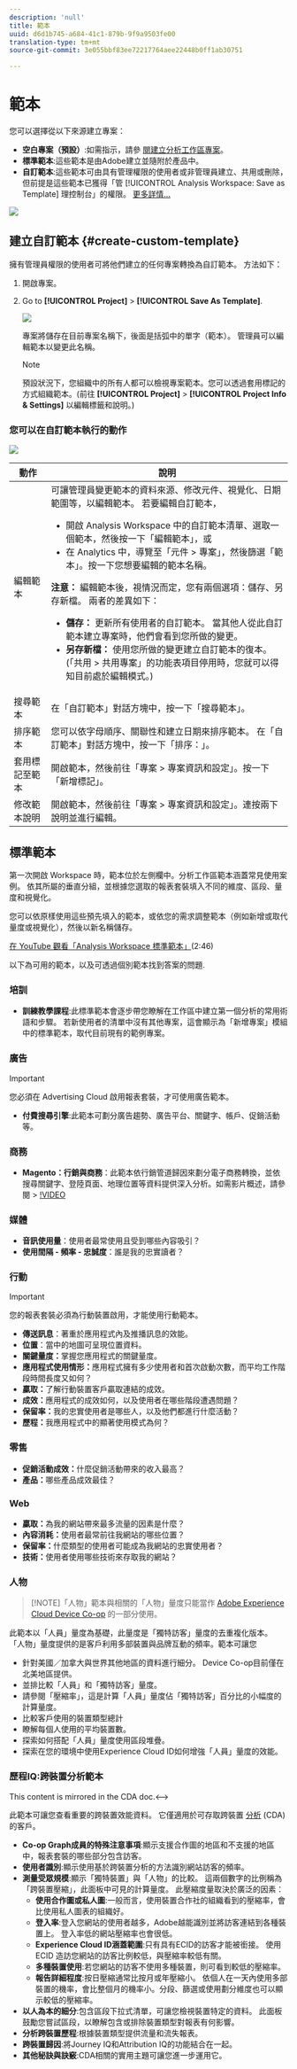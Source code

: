 ```yaml
---
description: 'null'
title: 範本
uuid: d6d1b745-a684-41c1-879b-9f9a9503fe00
translation-type: tm+mt
source-git-commit: 3e055bbf83ee72217764aee22448b0ff1ab30751

---
```



# 範本

您可以選擇從以下來源建立專案：

* **空白專案（預設）**:如需指示，請參 [閱建立分析工作區專案](/help/analyze/analysis-workspace/build-workspace-project/t-freeform-project.md)。
* **標準範本**:這些範本是由Adobe建立並隨附於產品中。
* **自訂範本**:這些範本可由具有管理權限的使用者或非管理員建立、共用或刪除，但前提是這些範本已獲得「管 [!UICONTROL Analysis Workspace: Save as Template] 理控制台」的權限。 [更多詳情...](https://docs.adobe.com/content/help/en/analytics/admin/admin-console/permissions/product-profile.html)

![](assets/start_modal.png)

## 建立自訂範本 {#create-custom-template}

擁有管理員權限的使用者可將他們建立的任何專案轉換為自訂範本。 方法如下：

1. 開啟專案。
1. Go to **[!UICONTROL Project]** > **[!UICONTROL Save As Template]**.

   ![](assets/save_project_template.png)

   專案將儲存在目前專案名稱下，後面是括弧中的單字（範本）。 管理員可以編輯範本以變更此名稱。

   >[!NOTE]
   >
   >預設狀況下，您組織中的所有人都可以檢視專案範本。您可以透過套用標記的方式組織範本。(前往 **[!UICONTROL Project]** > **[!UICONTROL Project Info & Settings]** 以編輯標籤和說明。)

### 您可以在自訂範本執行的動作

![](assets/custom_templates.png)

| 動作 | 說明 |
|--- |--- |
| 編輯範本 | 可讓管理員變更範本的資料來源、修改元件、視覺化、日期範圍等，以編輯範本。  若要編輯自訂範本，<ul><li>開啟 Analysis Workspace 中的自訂範本清單、選取一個範本，然後按一下「編輯範本」，或</li><li>在 Analytics 中，導覽至「元件 > 專案」，然後篩選「範本」。按一下您想要編輯的範本名稱。</li></ul>**注意：** 編輯範本後，視情況而定，您有兩個選項：儲存、另存新檔。 兩者的差異如下：<ul><li>**儲存：** 更新所有使用者的自訂範本。 當其他人從此自訂範本建立專案時，他們會看到您所做的變更。</li><li>**另存新檔：** 使用您所做的變更建立自訂範本的復本。 (「共用 > 共用專案」的功能表項目停用時，您就可以得知目前處於編輯模式。)</li></ul> |
| 搜尋範本 | 在「自訂範本」對話方塊中，按一下「搜尋範本」。 |
| 排序範本 | 您可以依字母順序、關聯性和建立日期來排序範本。  在「自訂範本」對話方塊中，按一下「排序：」。 |
| 套用標記至範本 | 開啟範本，然後前往「專案 > 專案資訊和設定」。按一下「新增標記」。 |
| 修改範本說明 | 開啟範本，然後前往「專案 > 專案資訊和設定」。連按兩下說明並進行編輯。 |


## 標準範本

第一次開啟 Workspace 時，範本位於左側欄中。分析工作區範本涵蓋常見使用案例。 依其所屬的垂直分組，並根據您選取的報表套裝填入不同的維度、區段、量度和視覺化。

您可以依原樣使用這些預先填入的範本，或依您的需求調整範本（例如新增或取代量度或視覺化），然後以新名稱儲存。

[在 YouTube 觀看「Analysis Workspace 標準範本」](https://www.youtube.com/watch?v=aRgYwPneVXg&list=PL2tCx83mn7GuNnQdYGOtlyCu0V5mEZ8sS&index=6)(2:46)

以下為可用的範本，以及可透過個別範本找到答案的問題.

### 培訓

* **訓練教學課程**:此標準範本會逐步帶您瞭解在工作區中建立第一個分析的常用術語和步驟。 若新使用者的清單中沒有其他專案，這會顯示為「新增專案」模組中的標準範本，取代目前現有的範例專案。

### 廣告

>[!IMPORTANT]
>
>您必須在 Advertising Cloud 啟用報表套裝，才可使用廣告範本。

* **付費搜尋引擎**:此範本可劃分廣告趨勢、廣告平台、關鍵字、帳戶、促銷活動等。

### 商務

* **Magento：行銷與商務**：此範本依行銷管道歸因來劃分電子商務轉換，並依搜尋關鍵字、登陸頁面、地理位置等資料提供深入分析。如需影片概述，請參閱 > [!VIDEO](https://www.youtube.com/watch?v=AQOViVLEMHw)

### 媒體

* **音訊使用量**：使用者最常使用且受到哪些內容吸引？
* **使用間隔 - 頻率 - 忠誠度**：誰是我的忠實讀者？

### 行動

>[!IMPORTANT]
>
>您的報表套裝必須為行動裝置啟用，才能使用行動範本。

* **傳送訊息**：著重於應用程式內及推播訊息的效能。
* **位置**：當中的地圖可呈現位置資料。
* **關鍵量度：**&#x200B;掌握您應用程式的關鍵量度。
* **應用程式使用情形：**&#x200B;應用程式擁有多少使用者和首次啟動次數，而平均工作階段時間長度又如何？
* **贏取：**&#x200B;了解行動裝置客戶贏取連結的成效。
* **成效：**&#x200B;應用程式的成效如何，以及使用者在哪些階段遭遇問題？
* **保留率：**&#x200B;我的忠實使用者是哪些人，以及他們都進行什麼活動？
* **歷程：**&#x200B;我應用程式中的顯著使用模式為何？

### 零售

* **促銷活動成效：**&#x200B;什麼促銷活動帶來的收入最高？
* **產品：**&#x200B;哪些產品成效最佳？

### Web

* **贏取：**&#x200B;為我的網站帶來最多流量的因素是什麼？
* **內容消耗：**&#x200B;使用者最常前往我網站的哪些位置？
* **保留率：**&#x200B;什麼類型的使用者可能成為我網站的忠實使用者？
* **技術：**&#x200B;使用者使用哪些技術來存取我的網站？

### 人物

> [!NOTE]「人物」範本與相關的「人物」量度只能當作 [Adobe Experience Cloud Device Co-op](https://marketing.adobe.com/resources/help/en_US/mcdc/mcdc-people.html) 的一部分使用。

此範本以「人員」量度為基礎，此量度是「獨特訪客」量度的去重複化版本。 「人物」量度提供的是客戶利用多部裝置與品牌互動的頻率。範本可讓您

* 針對美國／加拿大與世界其他地區的資料進行細分。 Device Co-op目前僅在北美地區提供。
* 並排比較「人員」和「獨特訪客」量度。
* 請參閱「壓縮率」，這是計算「人員」量度佔「獨特訪客」百分比的小幅度的計算量度。
* 比較客戶使用的裝置類型總計
* 瞭解每個人使用的平均裝置數。
* 探索如何搭配「人員」量度使用區段堆疊。
* 探索在您的環境中使用Experience Cloud ID如何增強「人員」量度的效能。

### 歷程IQ:跨裝置分析範本

<!-->This content is mirrored in the CDA doc.<-->

此範本可讓您查看重要的跨裝置效能資料。 它僅適用於可存取跨裝置 [分析](https://docs.adobe.com/content/help/en/analytics/components/cda/cda-home.html) (CDA)的客戶。

* **Co-op Graph成員的特殊注意事項**:顯示支援合作圖的地區和不支援的地區中，報表套裝的哪些部分包含訪客。
* **使用者識別**:顯示使用基於跨裝置分析的方法識別網站訪客的頻率。
* **測量受眾規模**:顯示「獨特裝置」與「人物」的比較。 這兩個數字的比例稱為「跨裝置壓縮」，此面板中可見的計算量度。 此壓縮度量取決於廣泛的因素：
   * **使用合作圖或私人圖**:一般而言，使用裝置合作社的組織看到的壓縮率，會比使用私人圖表的組織好。
   * **登入率**:登入您網站的使用者越多，Adobe越能識別並將訪客連結到各種裝置上。 登入率低的網站壓縮率也會很低。
   * **Experience Cloud ID涵蓋範圍**:只有具有ECID的訪客才能被銜接。 使用 ECID 造訪您網站的訪客比例較低，與壓縮率較低有關。
   * **多種裝置使用**:若您網站的訪客不使用多種裝置，則可看到較低的壓縮率。
   * **報告詳細程度**:按日壓縮通常比按月或年壓縮小。 依個人在一天內使用多部裝置的機率，會比整個月的機率小。分段、篩選或使用劃分維度也可以顯示較低的壓縮率。
* **以人為本的細分**:包含區段下拉式清單，可讓您檢視裝置特定的資料。 此面板鼓勵您嘗試區段，以瞭解包含或排除裝置類型對報表有何影響。
* **分析跨裝置歷程**:根據裝置類型提供流量和流失報表。
* **跨裝置歸因**:將Journey IQ和Attribution IQ的功能結合在一起。
* **其他秘訣與訣竅**:CDA相關的實用主題可讓您進一步運用它。